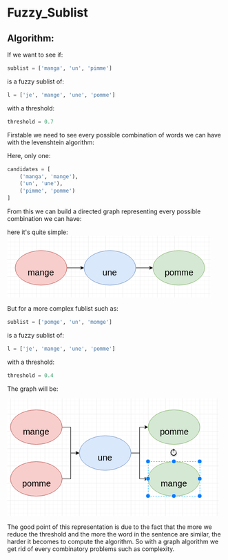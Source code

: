 # Fuzzy_Sublist

## Algorithm:

If we want to see if:
```python
sublist = ['manga', 'un', 'pimme']
```
is a fuzzy sublist of:
```python
l = ['je', 'mange', 'une', 'pomme']
```

with a threshold:
```python
threshold = 0.7
```

Firstable we need to see every possible combination of words we can have with the levenshtein algorithm:

Here, only one:

```python
candidates = [
    ('manga', 'mange'),
    ('un', 'une'),
    ('pimme', 'pomme')
]
```

From this we can build a directed graph representing every possible combination we can have:

here it's quite simple:
![simple_graph](https://github.com/EnzoTheBrown/Fuzzy_Sublist/blob/master/data/simple_graph.png?raw=true)

But for a more complex fublist such as:

```python
sublist = ['pomge', 'un', 'momge']
```
is a fuzzy sublist of:
```python
l = ['je', 'mange', 'une', 'pomme']
```

with a threshold:
```python
threshold = 0.4
```

The graph will be:

![complex_graph](https://github.com/EnzoTheBrown/Fuzzy_Sublist/blob/master/data/complex_graph.png?raw=true)


The good point of this representation is due to the fact that the more we reduce the threshold and the more the word in the sentence are similar, the harder it becomes to compute the algorithm. So with a graph algorithm we get rid of every combinatory problems such as complexity.
